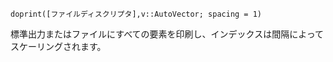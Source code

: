 ```
doprint([ファイルディスクリプタ],v::AutoVector; spacing = 1)
```

標準出力またはファイルにすべての要素を印刷し、インデックスは間隔によってスケーリングされます。
